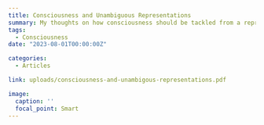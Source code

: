 ```yaml
---
title: Consciousness and Unambiguous Representations
summary: My thoughts on how consciousness should be tackled from a representationalist perspective based on ideas from phenomenal structuralism. Includes an ML-based experiment of how I think one could go about decoding conscious content from neural systems using self attention.
tags:
  - Consciousness
date: "2023-08-01T00:00:00Z"

categories:
  - Articles

link: uploads/consciousness-and-unambigous-representations.pdf

image:
  caption: ''
  focal_point: Smart
---
```

